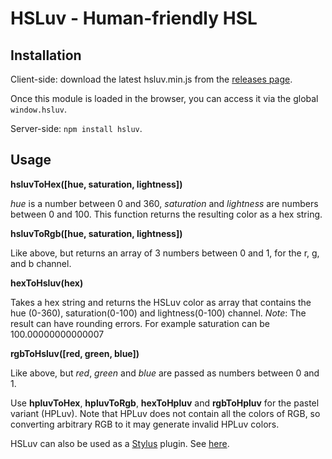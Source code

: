 # HSLuv - Human-friendly HSL

## Installation

Client-side: download the latest hsluv.min.js from the 
[releases page](https://github.com/hsluv/hsluv/releases).
 
Once this module is loaded in the browser, you can access it via the
global ``window.hsluv``.

Server-side: ``npm install hsluv``.

## Usage

**hsluvToHex([hue, saturation, lightness])**

*hue* is a number between 0 and 360, *saturation* and *lightness* are 
numbers between 0 and 100. This function returns the resulting color as 
a hex string.

**hsluvToRgb([hue, saturation, lightness])**

Like above, but returns an array of 3 numbers between 0 and 1, for the 
r, g, and b channel.

**hexToHsluv(hex)**

Takes a hex string and returns the HSLuv color as array that contains 
the hue (0-360), saturation(0-100) and lightness(0-100) channel.
_Note_: The result can have rounding errors. For example saturation can 
be 100.00000000000007

**rgbToHsluv([red, green, blue])**

Like above, but *red*, *green* and *blue* are passed as numbers between 
0 and 1.

Use **hpluvToHex**, **hpluvToRgb**, **hexToHpluv** and **rgbToHpluv** for 
the pastel variant (HPLuv). Note that HPLuv does not contain all the colors 
of RGB, so converting arbitrary RGB to it may generate invalid HPLuv colors.

HSLuv can also be used as a [Stylus](http://learnboost.github.com/stylus/) 
plugin. See [here](https://github.com/hsluv/husl-stylus).